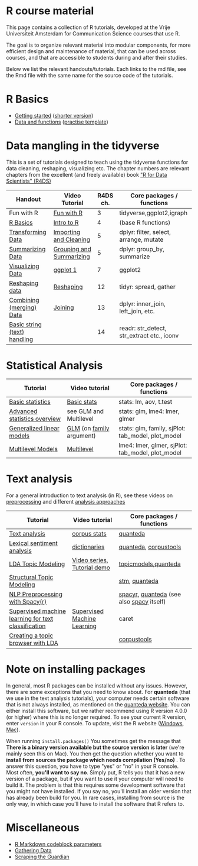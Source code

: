 R course material
============

This page contains a collection of R tutorials, developed at the Vrije Universiteit Amsterdam for Communication Science courses that use R. 

The goal is to organize relevant material into modular components, for more efficient design and maintenance of material, that can be used across courses, and that are accessible to students during and after their studies.

Below we list the relevant handouts/tutorials. Each links to the md file, see the Rmd file with the same name for the source code of the tutorials. 

# R Basics

* [Getting started](tutorials/R_basics_1_getting_started.md) ([shorter version](tutorials/R_basics_1_getting_started_short.md))
* [Data and functions](tutorials/R_basics_2_data_and_functions.md) ([practise template](practise/R_basics_2_data_and_functions_practise.Rmd))

# Data mangling in the tidyverse

This is a set of tutorials designed to teach using the tidyverse functions for data cleaning, reshaping, visualizing etc.
The chapter numbers are relevant chapters from the excellent (and freely available) book ["R for Data Scientists" (R4DS)](http://r4ds.had.co.nz/)

| Handout | Video Tutorial | R4DS ch. | Core packages / functions |
|----|---|---| --- |
| Fun with R | [Fun with R](https://www.youtube.com/watch?v=eYCV8kIsgGs&list=PLjXODJ_lGN_V2ntvV2CN_GvzZ6Qm5km9L&index=2) | 3 | tidyverse,ggplot2,igraph |
| [R Basics](tutorials/R-tidy-4-basics.md) | [Intro to R](https://www.youtube.com/watch?v=PVhZD5MINYM&list=PLjXODJ_lGN_V2ntvV2CN_GvzZ6Qm5km9L&index=1) | 4 | (base R functions) |
| [Transforming Data](tutorials/R-tidy-5-transformation.md) | [Importing and Cleaning](https://www.youtube.com/watch?v=CATqkFiZljU&list=PLjXODJ_lGN_V2ntvV2CN_GvzZ6Qm5km9L&index=3) |  5 | dplyr: filter, select, arrange, mutate | 
| [Summarizing Data](tutorials/R-tidy-5b-groupby.md) | [Grouping and Summarizing](https://www.youtube.com/watch?v=lde7wLORQpo&list=PLjXODJ_lGN_V2ntvV2CN_GvzZ6Qm5km9L&index=4) | 5 | dplyr: group_by, summarize |
| [Visualizing Data](tutorials/r-tidy-3_7-visualization.md) | [ggplot 1](https://www.youtube.com/watch?v=wO5mrVaCB28&list=PLjXODJ_lGN_V2ntvV2CN_GvzZ6Qm5km9L&index=7) |7 | ggplot2  |
| [Reshaping data](tutorials/r-tidy-12-reshaping.md) | [Reshaping](https://www.youtube.com/watch?v=j4lZWJ3Osr8&list=PLjXODJ_lGN_V2ntvV2CN_GvzZ6Qm5km9L&index=5) |12 | tidyr: spread, gather |
| [Combining (merging) Data](tutorials/R-tidy-13a-joining.md) | [Joining](https://www.youtube.com/watch?v=gg87Nv98VhQ&list=PLjXODJ_lGN_V2ntvV2CN_GvzZ6Qm5km9L&index=6) |13 | dplyr: inner_join, left_join, etc. | 
| [Basic string (text) handling](tutorials/R-tidy-14-strings.md) |  |14 | readr: str_detect, str_extract etc., iconv |

# Statistical Analysis
| Tutorial | Video tutorial | Core packages / functions |
|----|---|---|
| [Basic statistics](tutorials/simple_modeling.md) | [Basic stats](https://www.youtube.com/watch?v=1K3SKsEj9eI) | stats: lm, aov, t.test |
| [Advanced statistics overview](tutorials/advanced_modeling.md) | see GLM and Multilevel | stats: glm, lme4: lmer, glmer |
| [Generalized linear models](https://htmlpreview.github.io/?https://github.com/ccs-amsterdam/r-course-material/blob/master/tutorials/generalized_linear_models.html) | [GLM](https://www.youtube.com/watch?v=DDP62EUMRFs&list=PL-i7GM-A1wBarcTV3wN2f-AAuEK3j76M0) (on [family](https://www.youtube.com/watch?v=DDP62EUMRFs&list=PL-i7GM-A1wBarcTV3wN2f-AAuEK3j76M0&index=1) argument) | stats: glm, family, sjPlot: tab_model, plot_model |
| [Multilevel Models](https://htmlpreview.github.io/?https://github.com/ccs-amsterdam/r-course-material/blob/master/tutorials/multilevel_models.html) | [Multilevel](https://www.youtube.com/watch?v=1Tw1eIfSyEQ&list=PL-i7GM-A1wBarcTV3wN2f-AAuEK3j76M0&index=4) | lme4: lmer, glmer, sjPlot: tab_model, plot_model |


# Text analysis 


For a general introduction to text analysis (in R), see these videos on [preprocessing](https://www.youtube.com/watch?v=O6CGXnxPHok&list=PL-i7GM-A1wBZYRYTpem7hNVHK3hSV_1It&index=1&t=482s) and different [analysis approaches](https://www.youtube.com/watch?v=bHa2CClBYFw&list=PL-i7GM-A1wBZYRYTpem7hNVHK3hSV_1It&index=4)

| Tutorial | Video tutorial |  Core packages / functions |
|----|---|---|
| [Text analysis](tutorials/R_text_3_quanteda.md) | [corpus stats](https://www.youtube.com/watch?v=7z7U7ORFWQM&list=PL-i7GM-A1wBZYRYTpem7hNVHK3hSV_1It&index=3) |  [quanteda](https://quanteda.io/) |
| [Lexical sentiment analysis](tutorials/sentiment_analysis.md) | [dictionaries](https://www.youtube.com/watch?v=U0l5GB0i3uU&list=PL-i7GM-A1wBZYRYTpem7hNVHK3hSV_1It&index=5) | [quanteda](https://quanteda.io/), [corpustools](https://github.com/kasperwelbers/corpustools) |
| [LDA Topic Modeling](tutorials/r_text_lda.md) | [Video series](https://www.youtube.com/playlist?list=PLjXODJ_lGN_WtxhPsQ_t0aHtFAcsIh1-8), [Tutorial demo](https://youtu.be/4YyoMGv1nkc) |  [topicmodels](https://www.rdocumentation.org/packages/topicmodels/versions/0.2-8),[quanteda](https://quanteda.io/)   |
| [Structural Topic Modeling](tutorials/r_text_stm.md) | | [stm](https://www.structuraltopicmodel.com/), [quanteda](https://quanteda.io/)  |
| [NLP Preprocessing with Spacy(r)](tutorials/r_text_nlp.md) | |  [spacyr](https://www.rdocumentation.org/packages/spacyr/versions/0.9.91), [quanteda](https://quanteda.io/) (see also [spacy](https://spacy.io/) itself) |
| [Supervised machine learning for text classification](tutorials/r_text_ml.md) | [Supervised Machine Learning](https://www.youtube.com/playlist?list=PLjXODJ_lGN_XdMBgyscXHXuSB81zUoXCR) |  caret |
| [Creating a topic browser with LDA](tutorials/R_text_topicbrowser.md) | |  [corpustools](https://cran.r-project.org/web/packages/corpustools/vignettes/corpustools.html) |

# Note on installing packages

In general, most R packages can be installed without any issues. However, there are some exceptions that you need to know about. 
For **quanteda** (that we use in the text analysis tutorials), your computer needs certain software that is not always installed, as mentioned on the [quanteda website](https://quanteda.io/).
You can either install this software, but we rather recommend using R version 4.0.0 (or higher) where this is no longer required.
To see your current R version, enter `version` in your R console.
To update, visit the R website ([Windows](https://cran.r-project.org/bin/windows/base/), [Mac](https://cran.r-project.org/bin/macosx/)).

When running `install.packages()` You sometimes get the message that **There is a binary version available but the source version is later** (we're mainly seen this on Mac).
You then get the question whether you want to **install from sources the package which needs compilation (Yes/no)** .
To answer this question, you have to type "yes" or "no" in your R console.
Most often, **you'll want to say no**.
Simply put, R tells you that it has a new version of a package, but if you want to use it your computer will need to build it.
The problem is that this requires some development software that you might not have installed.
If you say no, you'll install an older version that has already been build for you.
In rare cases, installing from source is the only way, in which case you'll have to install the software that R refers to.

# Miscellaneous

* [R Markdown codeblock parameters](miscellaneous/RMarkdown_parameters.Rmd)
* [Gathering Data](https://github.com/ccs-amsterdam/r-course-material/blob/master/tutorials/Gathering_data.md)
* [Scraping the Guardian](https://github.com/ccs-amsterdam/r-course-material/blob/master/tutorials/guardian.md)

